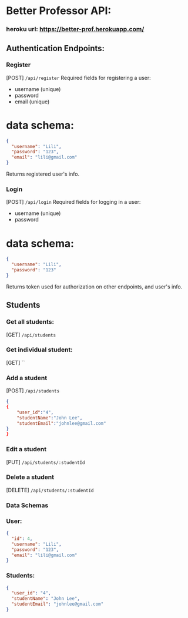 # Better Professor API:

### heroku url: https://better-prof.herokuapp.com/

## Authentication Endpoints:

### Register

[POST] `/api/register`
Required fields for registering a user:

- username (unique)
- password
- email (unique)

# data schema:

```json
{
  "username": "Lili",
  "password": "123",
  "email": "lili@gmail.com"
}
```

Returns registered user's info.

### Login

[POST] `/api/login`
Required fields for logging in a user:

- username (unique)
- password

# data schema:

```json
{
  "username": "Lili",
  "password": "123"
}
```

Returns token used for authorization on other endpoints, and user's info.

## Students

### Get all students:

[GET] `/api/students`

### Get individual student:

[GET] ``

### Add a student

[POST] `/api/students`

```json
{
{
	"user_id":"4",
	"studentName":"John Lee",
	"studentEmail":"johnlee@gmail.com"
}
}
```

### Edit a student

[PUT] `/api/students/:studentId`

### Delete a student

[DELETE] `/api/students/:studentId`

### Data Schemas

### User:

```json
{
  "id": 4,
  "username": "Lili",
  "password": "123",
  "email": "lili@gmail.com"
}
```

### Students:

```json
{
  "user_id": "4",
  "studentName": "John Lee",
  "studentEmail": "johnlee@gmail.com"
}
```
